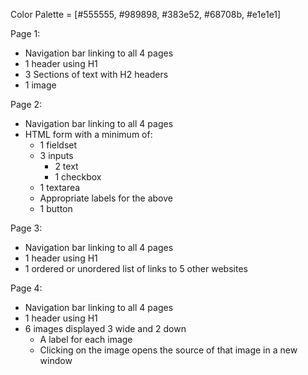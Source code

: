 Color Palette = [#555555, #989898, #383e52, #68708b, #e1e1e1]

Page 1:
- Navigation bar linking to all 4 pages
- 1 header using H1
- 3 Sections of text with H2 headers
- 1 image

Page 2:
- Navigation bar linking to all 4 pages
- HTML form with a minimum of:
    - 1 fieldset
    - 3 inputs
        - 2 text
        - 1 checkbox
    - 1 textarea
    - Appropriate labels for the above
    - 1 button

Page 3:
- Navigation bar linking to all 4 pages
- 1 header using H1
- 1 ordered or unordered list of links to 5 other websites

Page 4:
- Navigation bar linking to all 4 pages
- 1 header using H1
- 6 images displayed 3 wide and 2 down
    - A label for each image
    - Clicking on the image opens the source of that image in a new window